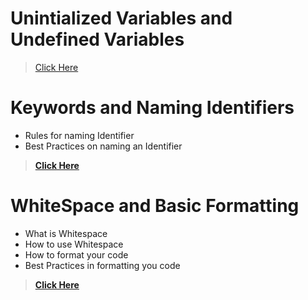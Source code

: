 # Unintialized Variables and Undefined Variables
> [Click Here](https://www.learncpp.com/cpp-tutorial/uninitialized-variables-and-undefined-behavior/)

# Keywords and Naming Identifiers
* Rules for naming Identifier
* Best Practices on naming an Identifier   
> **[Click Here](https://www.learncpp.com/cpp-tutorial/keywords-and-naming-identifiers/)**

# WhiteSpace and Basic Formatting
* What is Whitespace
* How to use Whitespace
* How to format your code
* Best Practices in formatting you code  
> **[Click Here](https://www.learncpp.com/cpp-tutorial/whitespace-and-basic-formatting/)**